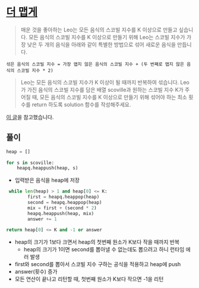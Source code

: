 # [더 맵게](https://programmers.co.kr/learn/courses/30/lessons/42626)
> 매운 것을 좋아하는 Leo는 모든 음식의 스코빌 지수를 K 이상으로 만들고 싶습니다. 모든 음식의 스코빌 지수를 K 이상으로 만들기 위해 Leo는 스코빌 지수가 가장 낮은 두 개의 음식을 아래와 같이 특별한 방법으로 섞어 새로운 음식을 만듭니다.

```
섞은 음식의 스코빌 지수 = 가장 맵지 않은 음식의 스코빌 지수 + (두 번째로 맵지 않은 음식의 스코빌 지수 * 2)
```
> Leo는 모든 음식의 스코빌 지수가 K 이상이 될 때까지 반복하여 섞습니다.
Leo가 가진 음식의 스코빌 지수를 담은 배열 scoville과 원하는 스코빌 지수 K가 주어질 때, 모든 음식의 스코빌 지수를 K 이상으로 만들기 위해 섞어야 하는 최소 횟수를 return 하도록 solution 함수를 작성해주세요.

[이 글](https://programmers.co.kr/questions/9496)을 참고했습니다.

## 풀이
```python
heap = []
    
for s in scoville:
    heapq.heappush(heap, s)
```
- 입력받은 음식을 heap에 저장

```python
 while len(heap) > 1 and heap[0] <= K:
        first = heapq.heappop(heap)
        second = heapq.heappop(heap)
        mix = first + (second * 2)
        heapq.heappush(heap, mix)
        answer += 1
        
return heap[0] <= K and -1 or answer
```
- heap의 크기가 1보다 크면서 heap의 첫번째 원소가 K보다 작을 때까지 반복
    - heap의 크기가 1이면 second를 뽑아낼 수 없는데도 뽑으려고 하니 런타임 에러 발생
- first와 second를 뽑아서 스코빌 지수 구하는 공식을 적용하고 heap에 push
- answer(횟수) 증가
- 모든 연산이 끝나고 리턴할 때, 첫번째 원소가 K보다 작으면 -1을 리턴